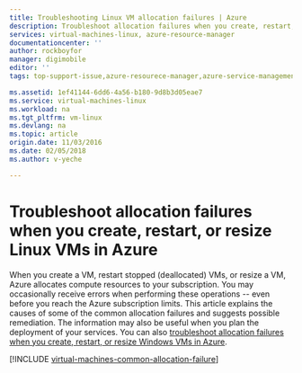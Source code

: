 ```yaml
---
title: Troubleshooting Linux VM allocation failures | Azure
description: Troubleshoot allocation failures when you create, restart, or resize a Linux VM in Azure
services: virtual-machines-linux, azure-resource-manager
documentationcenter: ''
author: rockboyfor
manager: digimobile
editor: ''
tags: top-support-issue,azure-resourece-manager,azure-service-management

ms.assetid: 1ef41144-6dd6-4a56-b180-9d8b3d05eae7
ms.service: virtual-machines-linux
ms.workload: na
ms.tgt_pltfrm: vm-linux
ms.devlang: na
ms.topic: article
origin.date: 11/03/2016
ms.date: 02/05/2018
ms.author: v-yeche

---
```

# Troubleshoot allocation failures when you create, restart, or resize Linux VMs in Azure
When you create a VM, restart stopped (deallocated) VMs, or resize a VM, Azure allocates compute resources to your subscription. You may occasionally receive errors when performing these operations -- even before you reach the Azure subscription limits. This article explains the causes of some of the common allocation failures and suggests possible remediation. The information may also be useful when you plan the deployment of your services. You can also [troubleshoot allocation failures when you create, restart, or resize Windows VMs in Azure](../windows/allocation-failure.md?toc=%2fvirtual-machines%2fwindows%2ftoc.json).

[!INCLUDE [virtual-machines-common-allocation-failure](../../../includes/virtual-machines-common-allocation-failure.md)]

<!--Update_Description: update meta properties-->
